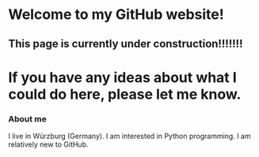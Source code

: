 # Welcome to my GitHub website!
## This page is currently under construction!!!!!!!
# If you have any ideas about what I could do here, please let me know. 

### About me
I live in Würzburg (Germany). 
I am interested in Python programming. 
I am relatively new to GitHub.



